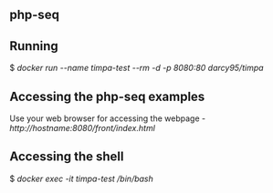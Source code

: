 ## php-seq

## Running

$ *docker run --name timpa-test --rm -d -p 8080:80 darcy95/timpa*

## Accessing the php-seq examples

Use your web browser for accessing the webpage - *http://hostname:8080/front/index.html*

## Accessing the shell

$ *docker exec -it timpa-test /bin/bash*

